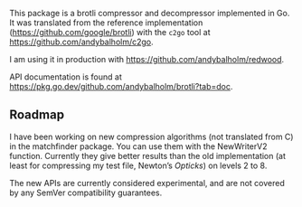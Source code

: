 This package is a brotli compressor and decompressor implemented in Go.
It was translated from the reference implementation (https://github.com/google/brotli)
with the `c2go` tool at https://github.com/andybalholm/c2go.

I am using it in production with https://github.com/andybalholm/redwood.

API documentation is found at https://pkg.go.dev/github.com/andybalholm/brotli?tab=doc.

## Roadmap

I have been working on new compression algorithms (not translated from C)
in the matchfinder package.
You can use them with the NewWriterV2 function.
Currently they give better results than the old implementation
(at least for compressing my test file, Newton’s *Opticks*) 
on levels 2 to 8.

The new APIs are currently considered experimental,
and are not covered by any SemVer compatibility guarantees.
